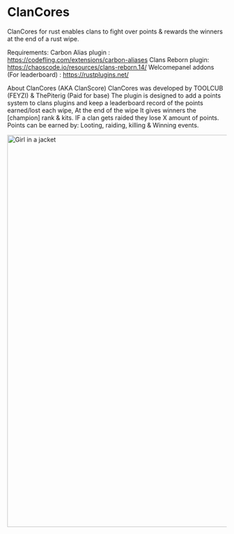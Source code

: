 # ClanCores
ClanCores for rust enables clans to fight over points &amp; rewards the winners at the end of a rust wipe.


Requirements:
Carbon Alias plugin : https://codefling.com/extensions/carbon-aliases
Clans Reborn plugin: https://chaoscode.io/resources/clans-reborn.14/
Welcomepanel addons (For leaderboard) : https://rustplugins.net/

About ClanCores (AKA ClanScore)
ClanCores was developed by TOOLCUB (FEYZI) & ThePiterig (Paid for base) The plugin is designed to add a points system to clans plugins and keep a leaderboard record of the points earned/lost each wipe, At the end of the wipe It gives winners the [champion] rank & kits. IF a clan gets raided they lose X amount of points. Points can be earned by: Looting, raiding, killing & Winning events.

 <img src="https://img001.prntscr.com/file/img001/BE_jnUjdT2O144w0Ezixaw.png" alt="Girl in a jacket" width="750" height="900">
